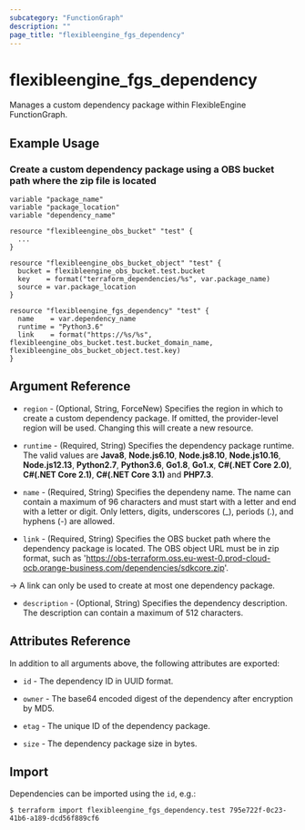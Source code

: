 ```yaml
---
subcategory: "FunctionGraph"
description: ""
page_title: "flexibleengine_fgs_dependency"
---
```


# flexibleengine_fgs_dependency

Manages a custom dependency package within FlexibleEngine FunctionGraph.

## Example Usage

### Create a custom dependency package using a OBS bucket path where the zip file is located

```hcl
variable "package_name"
variable "package_location"
variable "dependency_name"

resource "flexibleengine_obs_bucket" "test" {
  ...
}

resource "flexibleengine_obs_bucket_object" "test" {
  bucket = flexibleengine_obs_bucket.test.bucket
  key    = format("terraform_dependencies/%s", var.package_name)
  source = var.package_location
}

resource "flexibleengine_fgs_dependency" "test" {
  name    = var.dependency_name
  runtime = "Python3.6"
  link    = format("https://%s/%s", flexibleengine_obs_bucket.test.bucket_domain_name, flexibleengine_obs_bucket_object.test.key)
}
```

## Argument Reference

* `region` - (Optional, String, ForceNew) Specifies the region in which to create a custom dependency package.
  If omitted, the provider-level region will be used. Changing this will create a new resource.

* `runtime` - (Required, String) Specifies the dependency package runtime.
  The valid values are **Java8**, **Node.js6.10**, **Node.js8.10**, **Node.js10.16**, **Node.js12.13**, **Python2.7**,
  **Python3.6**, **Go1.8**, **Go1.x**, **C#(.NET Core 2.0)**, **C#(.NET Core 2.1)**, **C#(.NET Core 3.1)** and
  **PHP7.3**.

* `name` - (Required, String) Specifies the dependeny name.
  The name can contain a maximum of 96 characters and must start with a letter and end with a letter or digit.
  Only letters, digits, underscores (_), periods (.), and hyphens (-) are allowed.

* `link` - (Required, String) Specifies the OBS bucket path where the dependency package is located. The OBS object URL
  must be in zip format, such as 'https://obs-terraform.oss.eu-west-0.prod-cloud-ocb.orange-business.com/dependencies/sdkcore.zip'.

-> A link can only be used to create at most one dependency package.

* `description` - (Optional, String) Specifies the dependency description.
  The description can contain a maximum of 512 characters.

## Attributes Reference

In addition to all arguments above, the following attributes are exported:

* `id` - The dependency ID in UUID format.

* `owner` - The base64 encoded digest of the dependency after encryption by MD5.

* `etag` - The unique ID of the dependency package.

* `size` - The dependency package size in bytes.

## Import

Dependencies can be imported using the `id`, e.g.:

```
$ terraform import flexibleengine_fgs_dependency.test 795e722f-0c23-41b6-a189-dcd56f889cf6
```
